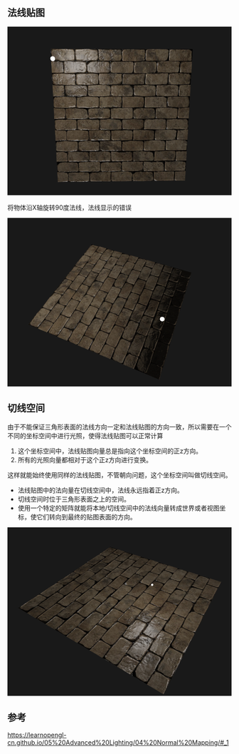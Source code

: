 ## 法线贴图

![](img/1.png)

将物体沿X轴旋转90度法线，法线显示的错误

![](img/2.png)

## 切线空间

由于不能保证三角形表面的法线方向一定和法线贴图的方向一致，所以需要在一个不同的坐标空间中进行光照，使得法线贴图可以正常计算

1. 这个坐标空间中，法线贴图向量总是指向这个坐标空间的正z方向。
2. 所有的光照向量都相对于这个正z方向进行变换。

这样就能始终使用同样的法线贴图，不管朝向问题，这个坐标空间叫做切线空间。

- 法线贴图中的法向量在切线空间中，法线永远指着正z方向。
- 切线空间时位于三角形表面之上的空间。
- 使用一个特定的矩阵就能将本地/切线空间中的法线向量转成世界或者视图坐标，使它们转向到最终的贴图表面的方向。

![](img/3.png)

## 参考

https://learnopengl-cn.github.io/05%20Advanced%20Lighting/04%20Normal%20Mapping/#_1
